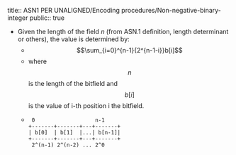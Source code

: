 title:: ASN1 PER UNALIGNED/Encoding procedures/Non-negative-binary-integer
public:: true

- Given the length of the field _n_ (from ASN.1 definition, length determinant or others), the value is determined by:
	- $$\sum_{i=0}^{n-1}{2^{n-1-i}}b[i]$$
	- where $$n$$ is the length of the bitfield and $$b[i]$$ is the value of i-th position i  the bitfield.
	- ```text
	   0                   n-1
	  +-------+-------+---+-------+
	  | b[0]  | b[1]  |...| b[n-1]|
	  +-------+-------+---+-------+
	   2^(n-1) 2^(n-2) ... 2^0
	  ```